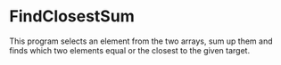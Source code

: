 # FindClosestSum
This program selects an element from the two arrays,
sum up them and finds which two elements equal or the closest to the given target.
